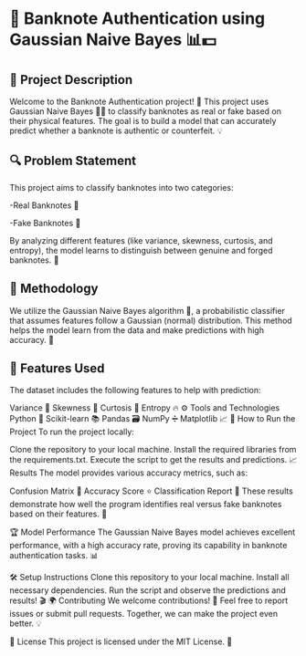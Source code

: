 # 🏦 Banknote Authentication using Gaussian Naive Bayes 📊💵

## 📜 Project Description

Welcome to the Banknote Authentication project! 🎉 This project uses Gaussian Naive Bayes 🧑‍💻 to classify banknotes as real or fake based on their physical features. The goal is to build a model that can accurately predict whether a banknote is authentic or counterfeit. 💡

## 🔍 Problem Statement
This project aims to classify banknotes into two categories:

-Real Banknotes 🏅

-Fake Banknotes 💸

By analyzing different features (like variance, skewness, curtosis, and entropy), the model learns to distinguish between genuine and forged banknotes. 🧐

## 🧠 Methodology

We utilize the Gaussian Naive Bayes algorithm 🔮, a probabilistic classifier that assumes features follow a Gaussian (normal) distribution. This method helps the model learn from the data and make predictions with high accuracy. 🤖

## 🧰 Features Used

The dataset includes the following features to help with prediction:

Variance 📐
Skewness 🎯
Curtosis 🏁
Entropy 🔥
⚙️ Tools and Technologies
Python 🐍
Scikit-learn 📚
Pandas 🗃️
NumPy ➗
Matplotlib 📈
🚀 How to Run the Project
To run the project locally:

Clone the repository to your local machine.
Install the required libraries from the requirements.txt.
Execute the script to get the results and predictions.
📈 Results
The model provides various accuracy metrics, such as:

Confusion Matrix 🔢
Accuracy Score ⭐
Classification Report 📝
These results demonstrate how well the program identifies real versus fake banknotes based on their features. 🤝

🏆 Model Performance
The Gaussian Naive Bayes model achieves excellent performance, with a high accuracy rate, proving its capability in banknote authentication tasks. 📊

🛠️ Setup Instructions
Clone this repository to your local machine.
Install all necessary dependencies.
Run the script and observe the predictions and results! 🎬
🌍 Contributing
We welcome contributions! 🙌 Feel free to report issues or submit pull requests. Together, we can make the project even better. 💡

📄 License
This project is licensed under the MIT License. 📝


